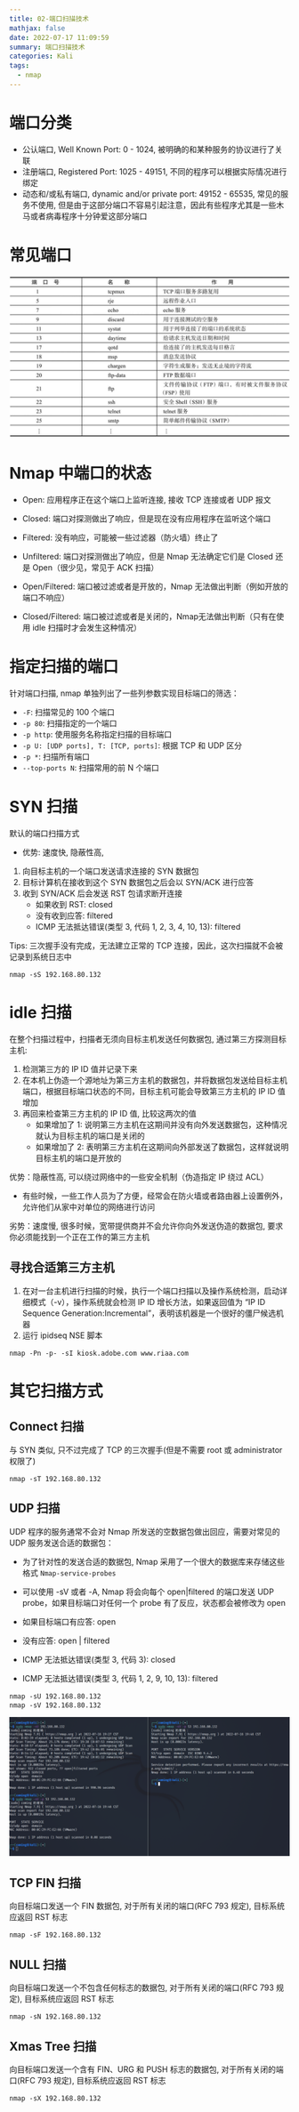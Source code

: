 ```yaml
---
title: 02-端口扫描技术
mathjax: false
date: 2022-07-17 11:09:59
summary: 端口扫描技术
categories: Kali
tags:
  - nmap
---
```


# 端口分类

- 公认端口, Well Known Port: 0 - 1024, 被明确的和某种服务的协议进行了关联
- 注册端口, Registered Port: 1025 - 49151, 不同的程序可以根据实际情况进行绑定
- 动态和/或私有端口, dynamic and/or private port: 49152 - 65535, 常见的服务不使用, 但是由于这部分端口不容易引起注意，因此有些程序尤其是一些木马或者病毒程序十分钟爱这部分端口

# 常见端口

![](https://raw.githubusercontent.com/Coming98/pictures/main/202207161909382.png)

# Nmap 中端口的状态


- Open: 应用程序正在这个端口上监听连接, 接收 TCP 连接或者 UDP 报文

- Closed: 端口对探测做出了响应，但是现在没有应用程序在监听这个端口

- Filtered: 没有响应，可能被一些过滤器（防火墙）终止了

- Unfiltered: 端口对探测做出了响应，但是 Nmap 无法确定它们是 Closed 还是 Open（很少见，常见于 ACK 扫描）

- Open/Filtered: 端口被过滤或者是开放的，Nmap 无法做出判断（例如开放的端口不响应）

- Closed/Filtered: 端口被过滤或者是关闭的，Nmap无法做出判断（只有在使用 idle 扫描时才会发生这种情况）

# 指定扫描的端口

针对端口扫描, nmap 单独列出了一些列参数实现目标端口的筛选：
- `-F`: 扫描常见的 100 个端口
- `-p 80`: 扫描指定的一个端口
- `-p http`: 使用服务名称指定扫描的目标端口
- `-p U: [UDP ports], T: [TCP, ports]`: 根据 TCP 和 UDP 区分
- `-p *`: 扫描所有端口
- `--top-ports N`: 扫描常用的前 N 个端口

# SYN 扫描

默认的端口扫描方式
- 优势: 速度快, 隐蔽性高, 

1. 向目标主机的一个端口发送请求连接的 SYN 数据包
2. 目标计算机在接收到这个 SYN 数据包之后会以 SYN/ACK 进行应答
3. 收到 SYN/ACK 后会发送 RST 包请求断开连接
   - 如果收到 RST: closed
   - 没有收到应答: filtered
   - ICMP 无法抵达错误(类型 3, 代码 1, 2, 3, 4, 10, 13): filtered
   
Tips: 三次握手没有完成，无法建立正常的 TCP 连接，因此，这次扫描就不会被记录到系统日志中

```shell
nmap -sS 192.168.80.132
```


# idle 扫描

在整个扫描过程中，扫描者无须向目标主机发送任何数据包, 通过第三方探测目标主机:
1. 检测第三方的 IP ID 值并记录下来
2. 在本机上伪造一个源地址为第三方主机的数据包，并将数据包发送给目标主机端口，根据目标端口状态的不同，目标主机可能会导致第三方主机的 IP ID 值增加
3. 再回来检查第三方主机的 IP ID 值, 比较这两次的值
   - 如果增加了 1: 说明第三方主机在这期间并没有向外发送数据包，这种情况就认为目标主机的端口是关闭的
   - 如果增加了 2: 表明第三方主机在这期间向外部发送了数据包，这样就说明目标主机的端口是开放的

优势：隐蔽性高, 可以绕过网络中的一些安全机制（伪造指定 IP 绕过 ACL）
- 有些时候，一些工作人员为了方便，经常会在防火墙或者路由器上设置例外，允许他们从家中对单位的网络进行访问

劣势：速度慢, 很多时候，宽带提供商并不会允许你向外发送伪造的数据包, 要求你必须能找到一个正在工作的第三方主机

## 寻找合适第三方主机

1. 在对一台主机进行扫描的时候，执行一个端口扫描以及操作系统检测，启动详细模式（-v），操作系统就会检测 IP ID 增长方法，如果返回值为 “IP ID Sequence Generation:Incremental”，表明该机器是一个很好的僵尸候选机器
2. 运行 ipidseq NSE 脚本

```shell
nmap -Pn -p- -sI kiosk.adobe.com www.riaa.com
```

# 其它扫描方式

## Connect 扫描

与 SYN 类似, 只不过完成了 TCP 的三次握手(但是不需要 root 或 administrator 权限了)

```shell
nmap -sT 192.168.80.132
```

## UDP 扫描

UDP 程序的服务通常不会对 Nmap 所发送的空数据包做出回应，需要对常见的 UDP 服务发送合适的数据包：
- 为了针对性的发送合适的数据包, Nmap 采用了一个很大的数据库来存储这些格式 `Nmap-service-probes`
- 可以使用 -sV 或者 -A, Nmap 将会向每个 open|filtered 的端口发送 UDP probe，如果目标端口对任何一个 probe 有了反应，状态都会被修改为 open

- 如果目标端口有应答: open
- 没有应答: open | filtered
- ICMP 无法抵达错误(类型 3, 代码 3): closed
- ICMP 无法抵达错误(类型 3, 代码 1, 2, 9, 10, 13): filtered

```shell
nmap -sU 192.168.80.132
nmap -sV 192.168.80.132
```

![](https://raw.githubusercontent.com/Coming98/pictures/main/202207161946961.png)

## TCP FIN 扫描

向目标端口发送一个 FIN 数据包, 对于所有关闭的端口(RFC 793 规定), 目标系统应返回 RST 标志

```shell
nmap -sF 192.168.80.132
```

## NULL 扫描

向目标端口发送一个不包含任何标志的数据包, 对于所有关闭的端口(RFC 793 规定), 目标系统应返回 RST 标志

```shell
nmap -sN 192.168.80.132
```

## Xmas Tree 扫描

向目标端口发送一个含有 FIN、URG 和 PUSH 标志的数据包, 对于所有关闭的端口(RFC 793 规定), 目标系统应返回 RST 标志

```shell
nmap -sX 192.168.80.132
```